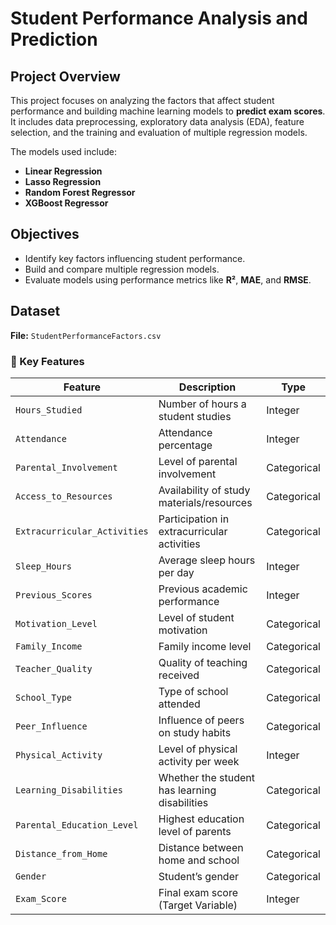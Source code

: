 # Student Performance Analysis and Prediction

## Project Overview
This project focuses on analyzing the factors that affect student performance and building machine learning models to **predict exam scores**.  
It includes data preprocessing, exploratory data analysis (EDA), feature selection, and the training and evaluation of multiple regression models.

The models used include:
- **Linear Regression**
- **Lasso Regression**
- **Random Forest Regressor**
- **XGBoost Regressor**


## Objectives
- Identify key factors influencing student performance.  
- Build and compare multiple regression models.  
- Evaluate models using performance metrics like **R²**, **MAE**, and **RMSE**.  


## Dataset
**File:** `StudentPerformanceFactors.csv`

### 🔑 Key Features

| Feature | Description | Type |
|----------|--------------|------|
| `Hours_Studied` | Number of hours a student studies | Integer |
| `Attendance` | Attendance percentage | Integer |
| `Parental_Involvement` | Level of parental involvement | Categorical |
| `Access_to_Resources` | Availability of study materials/resources | Categorical |
| `Extracurricular_Activities` | Participation in extracurricular activities | Categorical |
| `Sleep_Hours` | Average sleep hours per day | Integer |
| `Previous_Scores` | Previous academic performance | Integer |
| `Motivation_Level` | Level of student motivation | Categorical |
| `Family_Income` | Family income level | Categorical |
| `Teacher_Quality` | Quality of teaching received | Categorical |
| `School_Type` | Type of school attended | Categorical |
| `Peer_Influence` | Influence of peers on study habits | Categorical |
| `Physical_Activity` | Level of physical activity per week | Integer |
| `Learning_Disabilities` | Whether the student has learning disabilities | Categorical |
| `Parental_Education_Level` | Highest education level of parents | Categorical |
| `Distance_from_Home` | Distance between home and school | Categorical |
| `Gender` | Student’s gender | Categorical |
| `Exam_Score` | Final exam score (Target Variable) | Integer |
